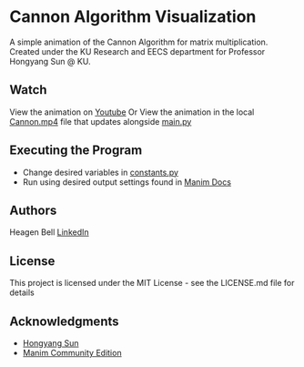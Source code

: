 # Cannon Algorithm Visualization

A simple animation of the Cannon Algorithm for matrix multiplication. Created under the KU Research and EECS department for Professor Hongyang Sun @ KU. 

## Watch

View the animation on [Youtube](https://youtu.be/olIEHFK_RzM)
Or
View the animation in the local [Cannon.mp4](https://github.com/heagenb03/Cannon-Algorithm-Visualization/blob/main/media/videos/main/1080p60/Cannon.mp4) file that updates alongside [main.py](https://github.com/heagenb03/Cannon-Algorithm-Visualization/blob/main/main.py)

## Executing the Program

* Change desired variables in [constants.py](https://github.com/heagenb03/Cannon-Algorithm-Visualization/blob/main/constants.py)
* Run using desired output settings found in [Manim Docs](https://docs.manim.community/en/stable/tutorials/output_and_config.html)

## Authors

Heagen Bell 
[LinkedIn](https://www.linkedin.com/in/heagen-bell)

## License

This project is licensed under the MIT License - see the LICENSE.md file for details

## Acknowledgments
* [Hongyang Sun](https://www.ittc.ku.edu/~sun/)
* [Manim Community Edition](https://docs.manim.community/en/stable/index.html)
